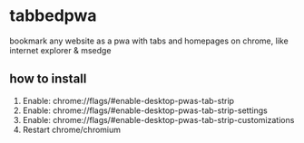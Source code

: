 # tabbedpwa
bookmark any website as a pwa with tabs and homepages on chrome, like internet explorer &amp; msedge
## how to install
1. Enable: chrome://flags/#enable-desktop-pwas-tab-strip
2. Enable: chrome://flags/#enable-desktop-pwas-tab-strip-settings
3. Enable: chrome://flags/#enable-desktop-pwas-tab-strip-customizations
4. Restart chrome/chromium
